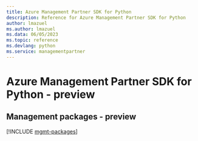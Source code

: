 ```yaml
---
title: Azure Management Partner SDK for Python
description: Reference for Azure Management Partner SDK for Python
author: lmazuel
ms.author: lmazuel
ms.data: 06/05/2023
ms.topic: reference
ms.devlang: python
ms.service: managementpartner
---
```

# Azure Management Partner SDK for Python - preview

## Management packages - preview
[!INCLUDE [mgmt-packages](management-partner-mgmt-index.md)]